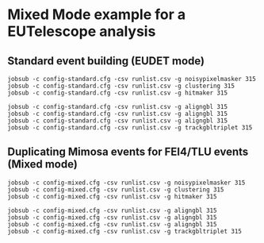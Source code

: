 # Mixed Mode example for a EUTelescope analysis

## Standard event building (EUDET mode)

```
jobsub -c config-standard.cfg -csv runlist.csv -g noisypixelmasker 315
jobsub -c config-standard.cfg -csv runlist.csv -g clustering 315
jobsub -c config-standard.cfg -csv runlist.csv -g hitmaker 315

jobsub -c config-standard.cfg -csv runlist.csv -g aligngbl 315
jobsub -c config-standard.cfg -csv runlist.csv -g aligngbl 315
jobsub -c config-standard.cfg -csv runlist.csv -g aligngbl 315
jobsub -c config-standard.cfg -csv runlist.csv -g trackgbltriplet 315

```

## Duplicating Mimosa events for FEI4/TLU events (Mixed mode)
```
jobsub -c config-mixed.cfg -csv runlist.csv -g noisypixelmasker 315
jobsub -c config-mixed.cfg -csv runlist.csv -g clustering 315
jobsub -c config-mixed.cfg -csv runlist.csv -g hitmaker 315

jobsub -c config-mixed.cfg -csv runlist.csv -g aligngbl 315
jobsub -c config-mixed.cfg -csv runlist.csv -g aligngbl 315
jobsub -c config-mixed.cfg -csv runlist.csv -g aligngbl 315
jobsub -c config-mixed.cfg -csv runlist.csv -g trackgbltriplet 315
```

